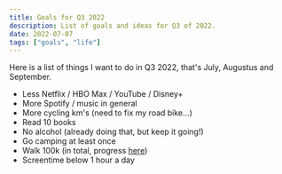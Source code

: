 ```yaml
---
title: Goals for Q3 2022
description: List of goals and ideas for Q3 of 2022.
date: 2022-07-07
tags: ["goals", "life"]
---
```


Here is a list of things I want to do in Q3 2022, that's July, Augustus and September.

- Less Netflix / HBO Max / YouTube / Disney+
- More Spotify / music in general
- More cycling km's (need to fix my road bike...)
- Read 10 books
- No alcohol (already doing that, but keep it going!)
- Go camping at least once
- Walk 100k (in total, progress <a href="https://docs.google.com/spreadsheets/d/1ekTR5Fu0fZgu2r6m3MX-p66WwCV9AbRko_9VqYQdv6w/edit?usp=sharing"> here</a>)
- Screentime below 1 hour a day
